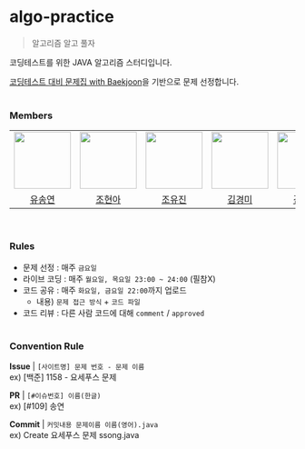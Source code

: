 # algo-practice
> 알고리즘 알고 풀자

코딩테스트를 위한 JAVA 알고리즘 스터디입니다.

<a href="https://github.com/tony9402/baekjoon">코딩테스트 대비 문제집 with Baekjoon</a>을 기반으로 문제 선정합니다.<br><br>

### Members
<table>
  <tr>
    <td>
      <a href="https://github.com/syy0O">
        <img src="https://avatars.githubusercontent.com/u/86238720?v=4" width="100" style="max-width: 100%;">
      </a>
    </td>
    <td>
      <a href="https://github.com/HyunaJo">
        <img src="https://avatars.githubusercontent.com/u/69022662?v=4" width="100" style="max-width: 100%;">
      </a>
    </td>
    <td>
      <a href="https://github.com/babo0121">
        <img src="https://avatars.githubusercontent.com/u/77273340?v=4" width="100" style="max-width: 100%;">
      </a>
    </td>
    <td>
      <a href="https://github.com/kyum-q">
        <img src="https://avatars.githubusercontent.com/u/109158497?v=4" width="100" style="max-width: 100%;">
      </a>
    </td>
    <td>
      <a href="https://github.com/ujkkk">
        <img src="https://avatars.githubusercontent.com/u/88374384?v=4" width="100" style="max-width: 100%;">
      </a>
    </td>
    <td>
      <a href="https://github.com/daneng4">
        <img src="https://avatars.githubusercontent.com/u/89981466?v=4" width="100" style="max-width: 100%;">
      </a>
    </td>
  </tr>
  <tr>
    <td align="center">
      <a href="https://github.com/syy0O">유송연</a>
    </td>
    <td align="center">
      <a href="https://github.com/HyunaJo">조현아</a>
    </td>
    <td align="center">
      <a href="https://github.com/yuzzin0121">조유진</a>
    </td>
    <td align="center">
      <a href="https://github.com/kyum-q">김경미</a>
    </td>
    <td align="center">
      <a href="https://github.com/ujkkk">김유진</a>
    </td>
    <td align="center">
      <a href="https://github.com/daneng4">김은서</a>
    </td>
  </tr>
</table>
<br>

### Rules

- 문제 선정 : 매주 `금요일`
- 라이브 코딩 : 매주 `월요일, 목요일 23:00 ~ 24:00` (필참X)
- 코드 공유 : 매주 `화요일, 금요일 22:00`까지 업로드
  - 내용) `문제 접근 방식` + `코드 파일`
- 코드 리뷰 : 다른 사람 코드에 대해 `comment` / `approved`
<br><br>

### Convention Rule

**Issue** | `[사이트명] 문제 번호 - 문제 이름`  
ex) [백준] 1158 - 요세푸스 문제

**PR** | `[#이슈번호] 이름(한글)`  
ex) [#109] 송연

**Commit** | `커밋내용 문제이름 이름(영어).java`<br> 
ex) Create 요세푸스 문제 ssong.java
